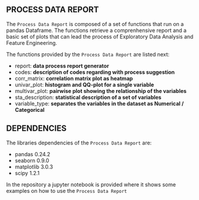 ## PROCESS DATA REPORT

The `Process Data Report` is composed of a set of functions that run on a pandas Dataframe.
The functions retrieve a comprenhensive report and a basic set of plots that can lead the process of Exploratory Data Analysis and Feature Engineering.

The functions provided by the `Process Data Report` are listed next:
   - report: **data process report generator**
   - codes: **description of codes regarding with process suggestion**
   - corr_matrix: **correlation matrix plot as heatmap**
   - univar_plot: **histogram and QQ-plot for a single variable**
   - multivar_plot: **pairwise plot showing the relationship of the variables**
   - sta_description: **statistical description of a set of variables**
   - variable_type: **separates the variables in the dataset as Numerical / Categorical**
   
## DEPENDENCIES
The libraries dependencies of the `Process Data Report` are:
- pandas                    0.24.2
- seaborn                   0.9.0
- matplotlib                3.0.3
- scipy                     1.2.1

In the repository a jupyter notebook is provided where it shows some examples on how to use the `Process Data Report`
